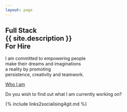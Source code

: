 ```yaml
---
layout: page
---
```


<section class="homepage">
  <div class="article__content">
    <h1> Full Stack <br> {{ site.description }} <br> For Hire </h1>
    <p>
      I am committed to empowering people <br />
      make their dreams and imaginations <br />
      a reality by promoting <br />
      persistence, creativity and teamwork.
    </p>
    <p>
      <a
        class="button-fancy learn-more margin-1-0"
        href="{{ '/about' | relative_url }}">
        <!-- Learn more <span class="material-symbols-outlined font14"> chevron_right </span> -->
        <span class="circle" aria-hidden="true">
          <span class="icon arrow"></span>
        </span>
        <span class="button-text">Who I am</span>
      </a>
    </p>
  </div>
  <p></p>
  <div class="article__content">
    <p>
      Do you wish to find out what I am currently working on?
    </p>
    {% include links2socialising4git.md %}
  </div>
</section>
